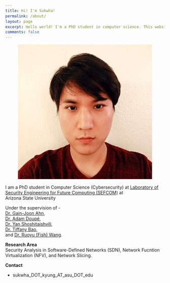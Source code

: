 ```yaml
---
title: Hi! I'm Sukwha!
permalink: /about/
layout: page
excerpt: Hello world! I'm a PhD student in computer science. This website is about my projects and gibberish on computer things XD
comments: false
---
```


<figure>
<img src="assets/img/me.jpg" alt="me">
</figure>

I am a PhD student in Computer Science (Cybersecurity) at
<a href="https://sefcom.asu.edu" target="_blank" rel="noopener">Laboratory of Security Engineering for Future Computing (SEFCOM)</a> at  
Arizona State University

Under the supervision of -  
<a href="http://www.public.asu.edu/~gahn1/" target="_blank" rel="noopener">Dr. Gain-Joon Ahn</a>,  
<a href="https://adamdoupe.com/" target="_blank" rel="noopener">Dr. Adam Doupé</a>,  
<a href="https://www.yancomm.net/" target="_blank" rel="noopener">Dr. Yan Shoshitaishvili</a>,  
<a href="https://www.tiffanybao.com/" target="_blank" rel="noopener">Dr. Tiffany Bao</a>,  
and <a href="https://rev.fish/" target="_blank" rel="noopener">Dr. Ruoyu (Fish) Wang</a>.

**Research Area**  
Security Analysis in Software-Defined Networks (SDN), Network Fucntion Virtualization (NFV), and Network Slicing.

**Contact**  
- sukwha_DOT_kyung_AT_asu_DOT_edu
